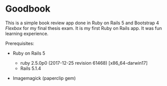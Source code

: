 # Goodbook

This is a simple book review app done in Ruby on Rails 5 and Bootstrap 4 *Flexbox* for my final thesis exam.
It is my first Ruby on Rails app. It was fun learning experience.

Prerequisites:

* Ruby on Rails 5 
    * ruby 2.5.0p0 (2017-12-25 revision 61468) [x86_64-darwin17]
    * Rails 5.1.4

* Imagemagick (paperclip gem) 

